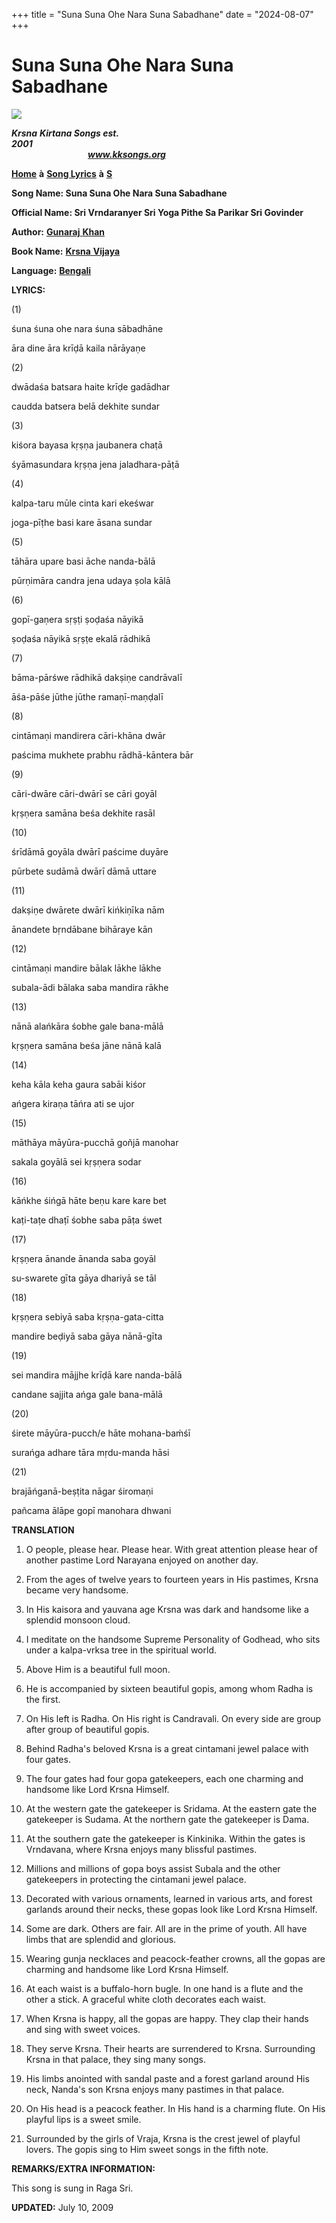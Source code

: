+++
title = "Suna Suna Ohe Nara Suna Sabadhane"
date = "2024-08-07"
+++

# Suna Suna Ohe Nara Suna Sabadhane
**[![](http://kksongs.org/image_files/image002.jpg)](http://kksongs.org/)**

**_Krsna_** **_Kirtana Songs est. 2001_**                                                                                                                                                      **_www.kksongs.org_**

**[Home](http://kksongs.org/)** **à** **[Song Lyrics](http://kksongs.org/lyrics.html)** **à** **[S](http://kksongs.org/songs/song_s.html)**

**Song Name: Suna Suna Ohe Nara Suna Sabadhane**

**Official Name: Sri Vrndaranyer Sri Yoga Pithe Sa Parikar Sri Govinder**

**Author:** [**Gunaraj** **Khan**](http://kksongs.org/authors/list/gunaraj.html)

**Book Name:** [**Krsna** **Vijaya**](http://kksongs.org/authors/krsnavijaya.html)

**Language:** [**Bengali**](http://kksongs.org/language/list/bengali.html)

**LYRICS:**

(1)

śuna śuna ohe nara śuna sābadhāne

āra dine āra krīḍā kaila nārāyaṇe

(2)

dwādaśa batsara haite krīḍe gadādhar

caudda batsera belā dekhite sundar

(3)

kiśora bayasa kṛṣṇa jaubanera chaṭā

śyāmasundara kṛṣṇa jena jaladhara-pāṭā

(4)

kalpa-taru mūle cinta kari ekeśwar

joga-pīṭhe basi kare āsana sundar

(5)

tāhāra upare basi āche nanda-bālā

pūrṇimāra candra jena udaya ṣola kālā

(6)

gopī-gaṇera sṛṣṭi ṣoḍaśa nāyikā

ṣoḍaśa nāyikā sṛṣṭe ekalā rādhikā

(7)

bāma-pārśwe rādhikā dakṣiṇe candrāvalī

āśa-pāśe jūthe jūthe ramaṇī-maṇḍalī

(8)

cintāmaṇi mandirera cāri-khāna dwār

paścima mukhete prabhu rādhā-kāntera bār

(9)

cāri-dwāre cāri-dwārī se cāri goyāl

kṛṣṇera samāna beśa dekhite rasāl

(10)

śrīdāmā goyāla dwārī paścime duyāre

pūrbete sudāmā dwārī dāmā uttare

(11)

dakṣiṇe dwārete dwārī kińkiṇīka nām

ānandete bṛndābane bihāraye kān

(12)

cintāmaṇi mandire bālak lākhe lākhe

subala-ādi bālaka saba mandira rākhe

(13)

nānā alańkāra śobhe gale bana-mālā

kṛṣṇera samāna beśa jāne nānā kalā

(14)

keha kāla keha gaura sabāi kiśor

ańgera kiraṇa tāńra ati se ujor

(15)

māthāya māyūra-pucchā goñjā manohar

sakala goyālā sei kṛṣṇera sodar

(16)

kāńkhe śińgā hāte beṇu kare kare bet

kaṭi-taṭe dhaṭī śobhe saba pāṭa śwet

(17)

kṛṣṇera ānande ānanda saba goyāl

su-swarete gīta gāya dhariyā se tāl

(18)

kṛṣṇera sebiyā saba kṛṣṇa-gata-citta

mandire beḍiyā saba gāya nānā-gīta

(19)

sei mandira mājjhe krīḍā kare nanda-bālā

candane sajjita ańga gale bana-mālā

(20)

śirete māyūra-pucch/e hāte mohana-baḿśī

surańga adhare tāra mṛdu-manda hāsi

(21)

brajāńganā-beṣṭita nāgar śiromaṇi

pañcama ālāpe gopī manohara dhwani

**TRANSLATION**

1) O people, please hear. Please hear. With great attention please hear of another pastime Lord Narayana enjoyed on another day.

2) From the ages of twelve years to fourteen years in His pastimes, Krsna became very handsome.

3) In His kaisora and yauvana age Krsna was dark and handsome like a splendid monsoon cloud.

4) I meditate on the handsome Supreme Personality of Godhead, who sits under a kalpa-vrksa tree in the spiritual world.

5) Above Him is a beautiful full moon.

6) He is accompanied by sixteen beautiful gopis, among whom Radha is the first.

7) On His left is Radha. On His right is Candravali. On every side are group after group of beautiful gopis.

8) Behind Radha's beloved Krsna is a great cintamani jewel palace with four gates.

9) The four gates had four gopa gatekeepers, each one charming and handsome like Lord Krsna Himself.

10) At the western gate the gatekeeper is Sridama. At the eastern gate the gatekeeper is Sudama. At the northern gate the gatekeeper is Dama.

11) At the southern gate the gatekeeper is Kinkinika. Within the gates is Vrndavana, where Krsna enjoys many blissful pastimes.

12) Millions and millions of gopa boys assist Subala and the other gatekeepers in protecting the cintamani jewel palace.

13) Decorated with various ornaments, learned in various arts, and forest garlands around their necks, these gopas look like Lord Krsna Himself.

14) Some are dark. Others are fair. All are in the prime of youth. All have limbs that are splendid and glorious.

15) Wearing gunja necklaces and peacock-feather crowns, all the gopas are charming and handsome like Lord Krsna Himself.

16) At each waist is a buffalo-horn bugle. In one hand is a flute and the other a stick. A graceful white cloth decorates each waist.

17) When Krsna is happy, all the gopas are happy. They clap their hands and sing with sweet voices.

18) They serve Krsna. Their hearts are surrendered to Krsna. Surrounding Krsna in that palace, they sing many songs.

19) His limbs anointed with sandal paste and a forest garland around His neck, Nanda's son Krsna enjoys many pastimes in that palace.

20) On His head is a peacock feather. In His hand is a charming flute. On His playful lips is a sweet smile.

21) Surrounded by the girls of Vraja, Krsna is the crest jewel of playful lovers. The gopis sing to Him sweet songs in the fifth note.

**REMARKS/EXTRA INFORMATION:**

This song is sung in Raga Sri.

**UPDATED:** July 10, 2009
